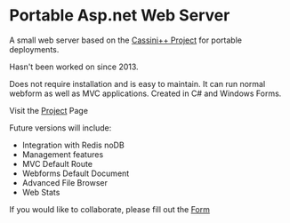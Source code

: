 # Portable Asp.net Web Server
A small web server based on the [Cassini++ Project](https://cassinipp.codeplex.com/) for portable deployments. 

Hasn't been worked on since 2013.

Does not require installation and is easy to maintain. It can run normal webform as well as MVC applications. 
Created in C# and Windows Forms. 

Visit the [Project](http://www.zueuz.com/en-us/projects/portable-aspnet-web-server/) Page

Future versions will include:

 + Integration with Redis noDB
 + Management features
 + MVC Default Route
 + Webforms Default Document
 + Advanced File Browser
 + Web Stats

If you would like to collaborate, please fill out the [Form](http://www.zueuz.com/en-us/projects/portable-aspnet-web-server/#tab-collaboration)
